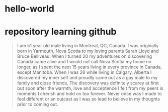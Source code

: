 # hello-world
# repository learning  github
> I am 51 year old male living in Montreal, QC, Canada.  I was originally born in Yarmouth, Nova Scotia to my loving parents Sarah Lloyd and Bruce Belliveau.  When I turned 20 my adventures on discovering Canada came alive and I would not call Nova Scotia my home no longer, as I spent the next 15 years living in every province in Canada, except Manitoba. When I was 28 while living in Calgary, Alberta I discovered my inner self and proudly came out as a gay male to my family and close friends.  The discovery was definitely scarey at first but soon after the warmth, love and acceptence I felt from my peers is moments I cherish and hold on too forever.  Never once was I made to feel different or an outcast as I was so lead to believe in my thoughts prior to coming out.
